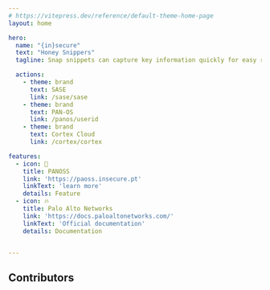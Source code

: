 ```yaml
---
# https://vitepress.dev/reference/default-theme-home-page
layout: home

hero:
  name: "{in}secure"
  text: "Honey Snippers"
  tagline: Snap snippets can capture key information quickly for easy reference later on!

  actions:
    - theme: brand
      text: SASE
      link: /sase/sase
    - theme: brand
      text: PAN-OS
      link: /panos/userid
    - theme: brand
      text: Cortex Cloud
      link: /cortex/cortex

features:
  - icon: 🧰
    title: PANOSS
    link: 'https://paoss.insecure.pt'
    linkText: 'learn more'
    details: Feature
  - icon: 🔥
    title: Palo Alto Networks 
    link: 'https://docs.paloaltonetworks.com/'
    linkText: 'Official documentation'
    details: Documentation


---
```


<script setup>
import { VPTeamMembers } from 'vitepress/theme'

const members = [
  {
    avatar: 'https://media.licdn.com/dms/image/v2/D4E03AQFe1c1fYGMkjg/profile-displayphoto-shrink_200_200/profile-displayphoto-shrink_200_200/0/1669229782572?e=1746662400&v=beta&t=A5R3tnR2-EvIVclHNeN63nIoMXK4gNIu83cGJU9_uQA',
    name: 'Gonçalo Pires',
    title: 'Creator',
    links: [
      { icon: 'linkedin', link: 'https://www.linkedin.com/in/piresg/' },
   
    ]
  },
    {
    avatar: "https://media.licdn.com/dms/image/v2/C4E03AQF-Tk8kZ_suxQ/profile-displayphoto-shrink_200_200/profile-displayphoto-shrink_200_200/0/1654776908119?e=1746662400&v=beta&t=6vTsMjbZUUgU0CcKknxt1XBc49PPJtZLSOVwORxCB0c",
    name: 'Nuno Marques',
    title: 'Creator',
    links: [
      { icon: 'linkedin', link: 'https://www.linkedin.com/in/nuno-marques-20a47932/' },
   
    ]
  },
      {
    avatar: "https://media.licdn.com/dms/image/v2/D4D03AQE0xPkcdDBo5A/profile-displayphoto-shrink_200_200/profile-displayphoto-shrink_200_200/0/1702580571541?e=1746662400&v=beta&t=pxqGoI-whE8vHeiGS3uHEH6sLPKDakdb5LEfY5NOeSk",
    name: 'José Gonçalves',
    title: 'Creator',
    links: [
      { icon: 'linkedin', link: 'https://www.linkedin.com/in/josegoncalves13/' },
   
    ]
  },
  
   
]
</script>

## Contributors


<VPTeamMembers size="small" :members="members" />
